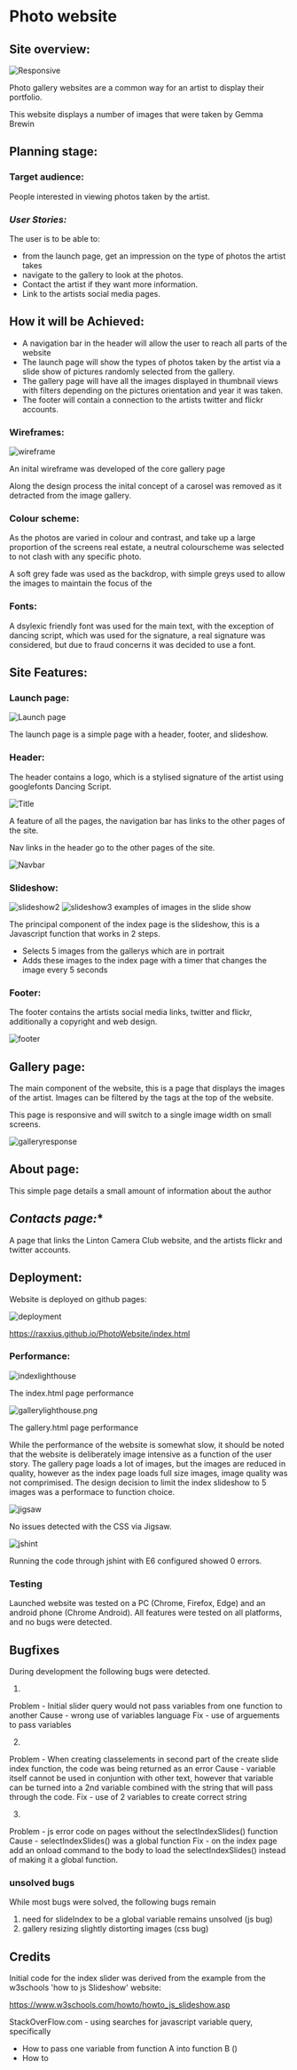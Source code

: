 # **Photo website**

## **Site overview:**

![Responsive](docs/screenshots/readme1.png)

Photo gallery websites are a common way for an artist to display their portfolio.

This website displays a number of images that were taken by Gemma Brewin

## **Planning stage:**

### **Target audience:**

People interested in viewing photos taken by the artist.

### ***User Stories:***

The user is to be able to:

* from the launch page, get an impression on the type of photos the artist takes
* navigate to the gallery to look at the photos.
* Contact the artist if they want more information.
* Link to the artists social media pages.


## **How it will be Achieved:** ##

* A navigation bar in the header will allow the user to reach all parts of the website
* The launch page will show the types of photos taken by the artist via a slide show of pictures randomly selected from the gallery.
* The gallery page will have all the images displayed in thumbnail views with filters depending on the pictures orientation and year it was taken.
* The footer will contain a connection to the artists twitter and flickr accounts. 


### **Wireframes:** ###

![wireframe](docs/screenshots/wireframe.png)

An inital wireframe was developed of the core gallery page

Along the design process the inital concept of a carosel was removed as it detracted from the image gallery.


### **Colour scheme:** ###

As the photos are varied in colour and contrast, and take up a large proportion of the screens real estate, a neutral colourscheme was selected to not clash with any specific photo.

A soft grey fade was used as the backdrop, with simple greys used to allow the images to maintain the focus of the 

### **Fonts:** ###

A dsylexic friendly font was used for the main text, with the exception of dancing script, which was used for the signature, a real signature was considered, but due to fraud concerns it was decided to use a font.


## **Site Features:** ##

### **Launch page:** ###

![Launch page](docs/screenshots/indexpage.png)

The launch page is a simple page with a header, footer, and slideshow.

### **Header:** ###

The header contains a logo, which is a stylised signature of the artist using googlefonts Dancing Script. 

![Title](docs/screenshots/title.png)

A feature of all the pages, the navigation bar has links to the other pages of the site.

Nav links in the header go to the other pages of the site.

![Navbar](docs/screenshots/navbar.png)


### **Slideshow:** ##

![slideshow2](docs/screenshots/slideshow2.png)
![slideshow3](docs/screenshots/slideshow3.png)
examples of images in the slide show

The principal component of the index page is the slideshow, this is a Javascript function that works in 2 steps.
* Selects 5 images from the gallerys which are in portrait
* Adds these images to the index page with a timer that changes the image every 5 seconds


### **Footer:** ##

The footer contains the artists social media links, twitter and flickr, additionally a copyright and web design.

![footer](docs/screenshots/footer.png)


## **Gallery page:** ##

The main component of the website, this is a page that displays the images of the artist. Images can be filtered by the tags at the top of the website.

This page is responsive and will switch to a single image width on small screens.

![galleryresponse](docs/screenshots/galleryresponse.png)


## **About page:** ##

This simple page details a small amount of information about the author

## *Contacts page:** ##

A page that links the Linton Camera Club website, and the artists flickr and twitter accounts.


## **Deployment:** ##

Website is deployed on github pages:

![deployment](docs/screenshots/deployment.png)

https://raxxius.github.io/PhotoWebsite/index.html



### **Performance:** ###

![indexlighthouse](docs/screenshots/indexlighthouse.png)

The index.html page performance

![gallerylighthouse.png](docs/screenshots/gallerylighthouse.png)

The gallery.html page performance

While the performance of the website is somewhat slow, it should be noted that the website is deliberately image intensive as a function of the user story. The gallery page loads a lot of images, but the images are reduced in quality, however as the index page loads full size images, image quality was not comprimised. The design decision to limit the index slideshow to 5 images was a performace to function choice.  

![jigsaw](docs/screenshots/gallery/jigsaw.png)

No issues detected with the CSS via Jigsaw.

![jshint](docs/screenshots/jshint.png)

Running the code through jshint with E6 configured showed 0 errors. 


### **Testing** ###

Launched website was tested on a PC (Chrome, Firefox, Edge) and an android phone (Chrome Android). All features were tested on all platforms, and no bugs were detected.

## **Bugfixes** ##

During development the following bugs were detected.

1. 
Problem - Initial slider query would not pass variables from one function to another
Cause - wrong use of variables language
Fix - use of arguements to pass variables

2.
Problem - When creating classelements in second part of the create slide index function, the code was being returned as an error
Cause - variable itself cannot be used in conjuntion with other text, however that variable can be turned into a 2nd variable combined with the string that will pass through the code.
Fix - use of 2 variables to create correct string

3.
Problem - js error code on pages without the selectIndexSlides() function
Cause - selectIndexSlides() was a global function
Fix - on the index page add an onload command to the body to load the selectIndexSlides() instead of making it a global function.

### **unsolved bugs** ###

While most bugs were solved, the following bugs remain

1. need for slideIndex to be a global variable remains unsolved (js bug)
2. gallery resizing slightly distorting images (css bug)

## **Credits** ##

Initial code for the index slider was derived from the example from the w3schools 'how to js Slideshow' website:

 https://www.w3schools.com/howto/howto_js_slideshow.asp

 StackOverFlow.com - using searches for javascript variable query, specifically
* How to pass one variable from function A into function B ()
* How to 